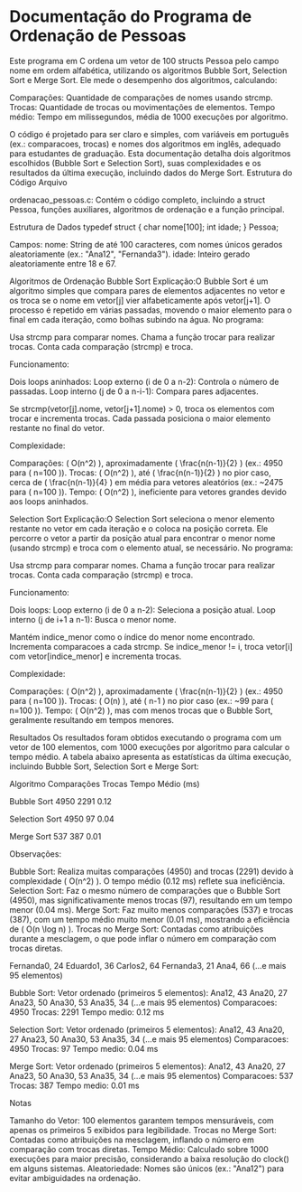 # Documentação do Programa de Ordenação de Pessoas
Este programa em C ordena um vetor de 100 structs Pessoa pelo campo nome em ordem alfabética, utilizando os algoritmos Bubble Sort, Selection Sort e Merge Sort. Ele mede o desempenho dos algoritmos, calculando:

Comparações: Quantidade de comparações de nomes usando strcmp.
Trocas: Quantidade de trocas ou movimentações de elementos.
Tempo médio: Tempo em milissegundos, média de 1000 execuções por algoritmo.

O código é projetado para ser claro e simples, com variáveis em português (ex.: comparacoes, trocas) e nomes dos algoritmos em inglês, adequado para estudantes de graduação. Esta documentação detalha dois algoritmos escolhidos (Bubble Sort e Selection Sort), suas complexidades e os resultados da última execução, incluindo dados do Merge Sort.
Estrutura do Código
Arquivo

ordenacao_pessoas.c: Contém o código completo, incluindo a struct Pessoa, funções auxiliares, algoritmos de ordenação e a função principal.

Estrutura de Dados
typedef struct {
    char nome[100];
    int idade;
} Pessoa;


Campos:
nome: String de até 100 caracteres, com nomes únicos gerados aleatoriamente (ex.: "Ana12", "Fernanda3").
idade: Inteiro gerado aleatoriamente entre 18 e 67.



Algoritmos de Ordenação
Bubble Sort
Explicação:O Bubble Sort é um algoritmo simples que compara pares de elementos adjacentes no vetor e os troca se o nome em vetor[j] vier alfabeticamente após vetor[j+1]. O processo é repetido em várias passadas, movendo o maior elemento para o final em cada iteração, como bolhas subindo na água. No programa:

Usa strcmp para comparar nomes.
Chama a função trocar para realizar trocas.
Conta cada comparação (strcmp) e troca.

Funcionamento:

Dois loops aninhados:
Loop externo (i de 0 a n-2): Controla o número de passadas.
Loop interno (j de 0 a n-i-1): Compara pares adjacentes.


Se strcmp(vetor[j].nome, vetor[j+1].nome) > 0, troca os elementos com trocar e incrementa trocas.
Cada passada posiciona o maior elemento restante no final do vetor.

Complexidade:

Comparações: ( O(n^2) ), aproximadamente ( \frac{n(n-1)}{2} ) (ex.: 4950 para ( n=100 )).
Trocas: ( O(n^2) ), até ( \frac{n(n-1)}{2} ) no pior caso, cerca de ( \frac{n(n-1)}{4} ) em média para vetores aleatórios (ex.: ~2475 para ( n=100 )).
Tempo: ( O(n^2) ), ineficiente para vetores grandes devido aos loops aninhados.

Selection Sort
Explicação:O Selection Sort seleciona o menor elemento restante no vetor em cada iteração e o coloca na posição correta. Ele percorre o vetor a partir da posição atual para encontrar o menor nome (usando strcmp) e troca com o elemento atual, se necessário. No programa:

Usa strcmp para comparar nomes.
Chama a função trocar para realizar trocas.
Conta cada comparação (strcmp) e troca.

Funcionamento:

Dois loops:
Loop externo (i de 0 a n-2): Seleciona a posição atual.
Loop interno (j de i+1 a n-1): Busca o menor nome.


Mantém indice_menor como o índice do menor nome encontrado.
Incrementa comparacoes a cada strcmp.
Se indice_menor != i, troca vetor[i] com vetor[indice_menor] e incrementa trocas.

Complexidade:

Comparações: ( O(n^2) ), aproximadamente ( \frac{n(n-1)}{2} ) (ex.: 4950 para ( n=100 )).
Trocas: ( O(n) ), até ( n-1 ) no pior caso (ex.: ~99 para ( n=100 )).
Tempo: ( O(n^2) ), mas com menos trocas que o Bubble Sort, geralmente resultando em tempos menores.

Resultados
Os resultados foram obtidos executando o programa com um vetor de 100 elementos, com 1000 execuções por algoritmo para calcular o tempo médio. A tabela abaixo apresenta as estatísticas da última execução, incluindo Bubble Sort, Selection Sort e Merge Sort:



Algoritmo
Comparações
Trocas
Tempo Médio (ms)



Bubble Sort
4950
2291
0.12


Selection Sort
4950
97
0.04


Merge Sort
537
387
0.01


Observações:

Bubble Sort: Realiza muitas comparações (4950) and trocas (2291) devido à complexidade ( O(n^2) ). O tempo médio (0.12 ms) reflete sua ineficiência.
Selection Sort: Faz o mesmo número de comparações que o Bubble Sort (4950), mas significativamente menos trocas (97), resultando em um tempo menor (0.04 ms).
Merge Sort: Faz muito menos comparações (537) e trocas (387), com um tempo médio muito menor (0.01 ms), mostrando a eficiência de ( O(n \log n) ).
Trocas no Merge Sort: Contadas como atribuições durante a mesclagem, o que pode inflar o número em comparação com trocas diretas.



Fernanda0, 24
Eduardo1, 36
Carlos2, 64
Fernanda3, 21
Ana4, 66
(...e mais 95 elementos)

Bubble Sort:
Vetor ordenado (primeiros 5 elementos):
Ana12, 43
Ana20, 27
Ana23, 50
Ana30, 53
Ana35, 34
(...e mais 95 elementos)
Comparacoes: 4950
Trocas: 2291
Tempo medio: 0.12 ms

Selection Sort:
Vetor ordenado (primeiros 5 elementos):
Ana12, 43
Ana20, 27
Ana23, 50
Ana30, 53
Ana35, 34
(...e mais 95 elementos)
Comparacoes: 4950
Trocas: 97
Tempo medio: 0.04 ms

Merge Sort:
Vetor ordenado (primeiros 5 elementos):
Ana12, 43
Ana20, 27
Ana23, 50
Ana30, 53
Ana35, 34
(...e mais 95 elementos)
Comparacoes: 537
Trocas: 387
Tempo medio: 0.01 ms

Notas

Tamanho do Vetor: 100 elementos garantem tempos mensuráveis, com apenas os primeiros 5 exibidos para legibilidade.
Trocas no Merge Sort: Contadas como atribuições na mesclagem, inflando o número em comparação com trocas diretas.
Tempo Médio: Calculado sobre 1000 execuções para maior precisão, considerando a baixa resolução do clock() em alguns sistemas.
Aleatoriedade: Nomes são únicos (ex.: "Ana12") para evitar ambiguidades na ordenação.

